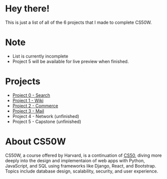 # Hey there!
This is just a list of all of the 6 projects that I made to complete CS50W.

# Note
* List is currently incomplete
* Project 5 will be available for live preview when finished.

# Projects
* [Project 0 - Search](https://github.com/AncientSoup/cs50w_search)
* [Project 1 - Wiki](https://github.com/AncientSoup/cs50w_wiki)
* [Project 2 - Commerce](https://github.com/AncientSoup/cs50w_commerce)
* [Project 3 - Mail](https://github.com/AncientSoup/cs50w_mail)
* Project 4 - Network (unfinished)
* Project 5 - Capstone (unfinished)

# About CS50W
CS50W, a course offered by Harvard, is a continuation of [CS50](https://cs50.harvard.edu/), diving more deeply into the design and implementaion of web apps with Python, JavaScript, and SQL using frameworks like Django, React, and Bootstrap. Topics include database design, scalability, security, and user experience.  
